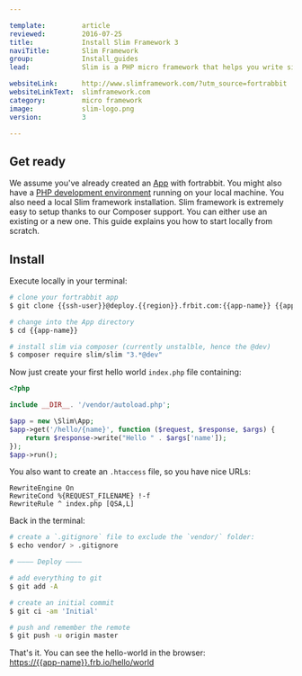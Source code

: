 ```yaml
---

template:         article
reviewed:         2016-07-25
title:            Install Slim Framework 3
naviTitle:        Slim Framework
group:            Install_guides
lead:             Slim is a PHP micro framework that helps you write simple web applications and APIs quickly. Learn how to install and tune Slim v3 on fortrabbit.

websiteLink:      http://www.slimframework.com/?utm_source=fortrabbit
websiteLinkText:  slimframework.com
category:         micro framework
image:            slim-logo.png
version:          3

---
```



## Get ready

We assume you've already created an [App](app) with fortrabbit. You might also have a [PHP development environment](/local-development) running on your local machine. You also need a local Slim framework installation. Slim framework is extremely easy to setup thanks to our Composer support. You can either use an existing or a new one. This guide explains you how to start locally from scratch. 


## Install

Execute locally in your terminal:

```bash
# clone your fortrabbit app
$ git clone {{ssh-user}}@deploy.{{region}}.frbit.com:{{app-name}} {{app-name}}

# change into the App directory
$ cd {{app-name}}

# install slim via composer (currently unstalble, hence the @dev)
$ composer require slim/slim "3.*@dev"
```

Now just create your first hello world `index.php` file containing:

```php
<?php

include __DIR__. '/vendor/autoload.php';

$app = new \Slim\App;
$app->get('/hello/{name}', function ($request, $response, $args) {
    return $response->write("Hello " . $args['name']);
});
$app->run();
```

You also want to create an `.htaccess` file, so you have nice URLs:

```
RewriteEngine On
RewriteCond %{REQUEST_FILENAME} !-f
RewriteRule ^ index.php [QSA,L]
```

Back in the terminal: 

```bash
# create a `.gitignore` file to exclude the `vendor/` folder:
$ echo vendor/ > .gitignore

# ———— Deploy ————

# add everything to git
$ git add -A

# create an initial commit
$ git ci -am 'Initial'

# push and remember the remote
$ git push -u origin master
```

That's it. You can see the hello-world in the browser:  
[https://{{app-name}}.frb.io/hello/world](https://{{app-name}}.frb.io/hello/world)
